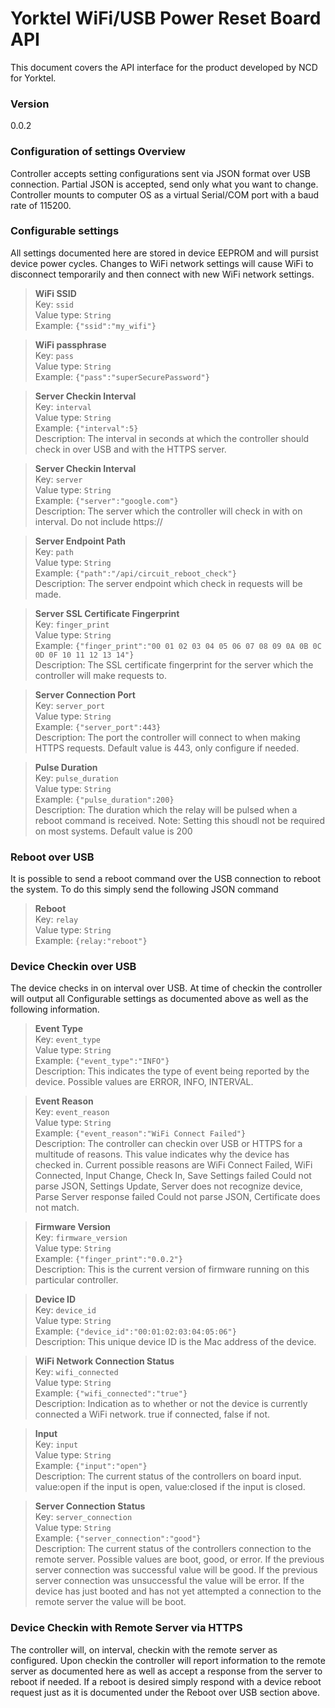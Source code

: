 # Yorktel WiFi/USB Power Reset Board API

This document covers the API interface for the product developed by NCD for Yorktel.

### Version
0.0.2


### Configuration of settings Overview
Controller accepts setting configurations sent via JSON format over USB connection.  Partial JSON is accepted, send only what you want to change.  Controller mounts to computer OS as a virtual Serial/COM port with a baud rate of 115200.
### Configurable settings
All settings documented here are stored in device EEPROM and will pursist device power cycles.  Changes to WiFi network settings will cause WiFi to disconnect temporarily and then connect with new WiFi network settings.

> **WiFi SSID**</br>
>Key: ```ssid```</br>
>Value type: ```String```</br>
>Example: ```{"ssid":"my_wifi"}```</br>

> **WiFi passphrase**</br>
>Key: ```pass```</br>
>Value type: ```String```</br>
>Example: ```{"pass":"superSecurePassword"}```</br>

> **Server Checkin Interval** </br>
>Key: ```interval```</br>
>Value type: ```String```</br>
>Example: ```{"interval":5}```</br>
>Description: The interval in seconds at which the controller should check in over USB and with the HTTPS server.</br>

> **Server Checkin Interval** </br>
>Key: ```server```</br>
>Value type: ```String```</br>
>Example: ```{"server":"google.com"}```</br>
>Description: The server which the controller will check in with on interval.  Do not include https://</br>

> **Server Endpoint Path** </br>
>Key: ```path```</br>
>Value type: ```String```</br>
>Example: ```{"path":"/api/circuit_reboot_check"}```</br>
>Description: The server endpoint which check in requests will be made.</br>

> **Server SSL Certificate Fingerprint** </br>
>Key: ```finger_print```</br>
>Value type: ```String```</br>
>Example: ```{"finger_print":"00 01 02 03 04 05 06 07 08 09 0A 0B 0C 0D 0F 10 11 12 13 14"}```</br>
>Description: The SSL certificate fingerprint for the server which the controller will make requests to.</br>

> **Server Connection Port** </br>
>Key: ```server_port```</br>
>Value type: ```String```</br>
>Example: ```{"server_port":443}```</br>
>Description: The port the controller will connect to when making HTTPS requests.  Default value is 443, only configure if needed.</br>

> **Pulse Duration** </br>
>Key: ```pulse_duration```</br>
>Value type: ```String```</br>
>Example: ```{"pulse_duration":200}```</br>
>Description: The duration which the relay will be pulsed when a reboot command is received.  Note: Setting this shoudl not be required on most systems.  Default value is 200</br>

### Reboot over USB
It is possible to send a reboot command over the USB connection to reboot the system.  To do this simply send the following JSON command
> **Reboot**</br>
>Key: ```relay```</br>
>Value type: ```String```</br>
>Example: ```{relay:"reboot"}```</br>

### Device Checkin over USB
The device checks in on interval over USB.  At time of checkin the controller will output all Configurable settings as documented above as well as the following information.

> **Event Type** </br>
>Key: ```event_type```</br>
>Value type: ```String```</br>
>Example: ```{"event_type":"INFO"}```</br>
>Description: This indicates the type of event being reported by the device.  Possible values are ERROR, INFO, INTERVAL.</br>

> **Event Reason** </br>
>Key: ```event_reason```</br>
>Value type: ```String```</br>
>Example: ```{"event_reason":"WiFi Connect Failed"}```</br>
>Description: The controller can checkin over USB or HTTPS for a multitude of reasons.  This value indicates why the device has checked in.  Current possible reasons are WiFi Connect Failed, WiFi Connected, Input Change, Check In, Save Settings failed Could not parse JSON, Settings Update, Server does not recognize device, Parse Server response failed Could not parse JSON, Certificate does not match.</br>

> **Firmware Version** </br>
>Key: ```firmware_version```</br>
>Value type: ```String```</br>
>Example: ```{"finger_print":"0.0.2"}```</br>
>Description: This is the current version of firmware running on this particular controller.</br>

> **Device ID** </br>
>Key: ```device_id```</br>
>Value type: ```String```</br>
>Example: ```{"device_id":"00:01:02:03:04:05:06"}```</br>
>Description: This unique device ID is the Mac address of the device.</br>

> **WiFi Network Connection Status** </br>
>Key: ```wifi_connected```</br>
>Value type: ```String```</br>
>Example: ```{"wifi_connected":"true"}```</br>
>Description: Indication as to whether or not the device is currently connected a WiFi network.  true if connected, false if not.</br>

> **Input** </br>
>Key: ```input```</br>
>Value type: ```String```</br>
>Example: ```{"input":"open"}```</br>
>Description: The current status of the controllers on board input.  value:open if the input is open, value:closed if the input is closed.</br>

> **Server Connection Status** </br>
>Key: ```server_connection```</br>
>Value type: ```String```</br>
>Example: ```{"server_connection":"good"}```</br>
>Description: The current status of the controllers connection to the remote server.  Possible values are boot, good, or error.  If the previous server connection was successful value will be good.  If the previous server connection was unsuccessful the value will be error.  If the device has just booted and has not yet attempted a connection to the remote server the value will be boot.</br>

### Device Checkin with Remote Server via HTTPS
The controller will, on interval, checkin with the remote server as configured.  Upon checkin the controller will report information to the remote server as documented here as well as accept a response from the server to reboot if needed.  If a reboot is desired simply respond with a device reboot request just as it is documented under the Reboot over USB section above. 

   [dill]: <https://github.com/joemccann/dillinger>
   [git-repo-url]: <https://github.com/joemccann/dillinger.git>
   [john gruber]: <http://daringfireball.net>
   [df1]: <http://daringfireball.net/projects/markdown/>
   [markdown-it]: <https://github.com/markdown-it/markdown-it>
   [Ace Editor]: <http://ace.ajax.org>
   [node.js]: <http://nodejs.org>
   [Twitter Bootstrap]: <http://twitter.github.com/bootstrap/>
   [jQuery]: <http://jquery.com>
   [@tjholowaychuk]: <http://twitter.com/tjholowaychuk>
   [express]: <http://expressjs.com>
   [AngularJS]: <http://angularjs.org>
   [Gulp]: <http://gulpjs.com>

   [PlDb]: <https://github.com/joemccann/dillinger/tree/master/plugins/dropbox/README.md>
   [PlGh]: <https://github.com/joemccann/dillinger/tree/master/plugins/github/README.md>
   [PlGd]: <https://github.com/joemccann/dillinger/tree/master/plugins/googledrive/README.md>
   [PlOd]: <https://github.com/joemccann/dillinger/tree/master/plugins/onedrive/README.md>
   [PlMe]: <https://github.com/joemccann/dillinger/tree/master/plugins/medium/README.md>
   [PlGa]: <https://github.com/RahulHP/dillinger/blob/master/plugins/googleanalytics/README.md>
